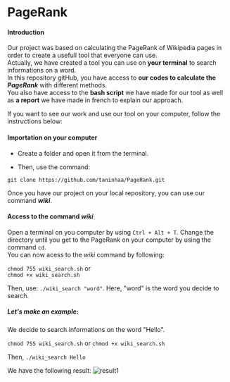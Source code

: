 # PageRank

#### Introduction 
Our project was based on calculating the PageRank of Wikipedia pages in order to create a usefull tool that everyone can use.  
Actually, we have created a tool you can use on **your terminal** to search informations on a word.  
In this repository gitHub, you have access to **our codes to calculate the _PageRank_** with different methods.  
You also have access to the **bash script** we have made for our tool as well as **a report** we have made in french to explain our approach.

If you want to see our work and use our tool on your computer, follow the instructions below: 

#### Importation on your computer 

* Create a folder and open it from the terminal. 

* Then, use the command:

`git clone https://github.com/taninhaa/PageRank.git`

Once you have our project on your local repository, you can use our command **_wiki_**. 

#### Access to the command _wiki_

Open a terminal on you computer by using `Ctrl + Alt + T`. 
Change the directory until you get to the PageRank on your computer by using the command `cd`.  
You can now acess to the _wiki_ command by following:

`chmod 755 wiki_search.sh`
or  
`chmod +x wiki_search.sh`

Then, use:
`./wiki_search "word"`. Here, "word" is the word you decide to search. 

 ##### Let's make an example:
 We decide to search informations on the word "Hello". 
 
 `chmod 755 wiki_search.sh` or `chmod +x wiki_search.sh`
 
Then, 
`./wiki_search Hello`

We have the following result: 
![result1](https://user-images.githubusercontent.com/92987223/166291893-24bb9fc5-3a46-46bd-b9d0-7a528c0138dc.png)
